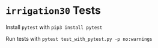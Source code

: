 # `irrigation30` Tests

Install `pytest` with `pip3 install pytest`

Run tests with `pytest test_with_pytest.py -p no:warnings`
